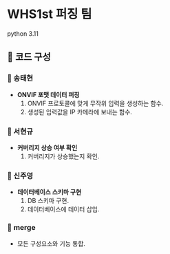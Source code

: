 # WHS1st 퍼징 팀
python 3.11

## 📕 코드 구성

### 📖 송태현
- **ONVIF 포맷 데이터 퍼징**
  1. ONVIF 프로토콜에 맞게 무작위 입력을 생성하는 함수.
  2. 생성된 입력값을 IP 카메라에 보내는 함수.

### 📗 서현규
- **커버리지 상승 여부 확인**
  1. 커버리지가 상승했는지 확인.

### 📘 신주영
- **데이터베이스 스키마 구현**
  1. DB 스키마 구현.
  2. 데이터베이스에 데이터 삽입.

### 📙 **merge**
- 모든 구성요소와 기능 통합.
